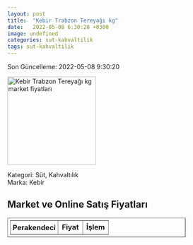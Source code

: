 ```yaml
---
layout: post
title:  "Kebir Trabzon Tereyağı kg"
date:   2022-05-08 6:30:20 +0300
image: undefined
categories: sut-kahvaltilik
tags: sut-kahvaltilik
---
```


Son Güncelleme: 2022-05-08 9:30:20

<img src="undefined" width="200" alt="Kebir Trabzon Tereyağı kg market fiyatları" />

Kategori: Süt, Kahvaltılık
<br />
Marka: Kebir

<h2>Market ve Online Satış Fiyatları</h2>

<table border="1" style="padding: 5px;width:80%;">
  <tr>
    <td style="padding: 5px;"><strong>Perakendeci</strong></td>
    <td><strong>Fiyat</strong></td>
    <td><strong>İşlem</strong></td>
  </tr>
  
</table>

